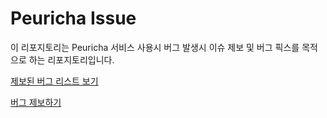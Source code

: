 # Peuricha Issue
이 리포지토리는 Peuricha 서비스 사용시 버그 발생시 이슈 제보 및 버그 픽스를 목적으로 하는 리포지토리입니다.

[제보된 버그 리스트 보기](https://github.com/Peuricha/peuricha-issue/issues)

[버그 제보하기](https://github.com/Peuricha/peuricha-issue/issues/new)
